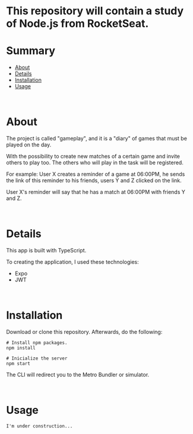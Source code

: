 <h1> This repository will contain a study of Node.js from RocketSeat. </h1>

Summary
=======

<!--ts-->
   * [About](#about)
   * [Details](#details)
   * [Installation](#installation)
   * [Usage](#usage)
 
<!--te-->

<BR/>

About
=========
The project is called "gameplay", and it is a "diary" of games that must be played on the day.

With the possibility to create new matches of a certain game and invite others to play too. The others who will play in the task will be registered.

For example: User X creates a reminder of a game at 06:00PM, he sends the link of this reminder to his friends, users Y and Z clicked on the link.

User X's reminder will say that he has a match at 06:00PM with friends Y and Z.

<BR/>

Details
==========
This app is built with TypeScript. 

To creating the application, I used these technologies:

 - Expo
 - JWT

<BR/>

Installation
==========
Download or clone this repository. Afterwards, do the following:
```
# Install npm packages.
npm install

# Inicialize the server
npm start
``` 

The CLI will redirect you to the Metro Bundler or simulator.  

<BR/>

Usage
=============
    I'm under construction...